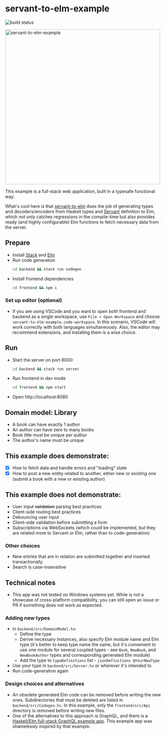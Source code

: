 # servant-to-elm-example

![build status](https://github.com/haskell-to-elm/servant-to-elm-example/actions/workflows/build.yml/badge.svg)

<img src="screenshot.png" alt="servant-to-elm-example" width="500"/>

This example is a full-stack web application, built in a typesafe functional way.

What's cool here is that [servant-to-elm] does the job of generating types and decoders/encoders from Haskell types and [Servant] definition to Elm, which not only catches regressions in the compile-time but also provides ready (and highly configurable) Elm functions to fetch necessary data from the server.

## Prepare

- Install [Stack] and [Elm]
- Run code generation
  ```sh
  cd backend && stack run codegen
  ```
- Install frontend dependencies
  ```sh
  cd frontend && npm i
  ```

### Set up editor (optional)

- If you are using VSCode and you want to open both frontend and backend as a single workspace, use `File > Open Workspace` and choose `servant-to-elm-example.code-workspace`. In this scenario, VSCode will work correctly with both languages simultaneously. Also, the editor may recommend extensions, and installing them is a wise choice.

## Run

- Start the server on port 8000:
  ```sh
  cd backend && stack run server
  ```
- Run frontend in dev mode
  ```sh
  cd frontend && npm start
  ```
- Open http://localhost:8080

## Domain model: Library

- A book can have exactly 1 author
- An author can have zero to many books
- Book title must be unique per author
- The author's name must be unique

## This example does demonstrate:

- [x] How to fetch data and handle errors and "loading" state
- [x] How to post a new entity related to another, either new or existing one (submit a book with a new or existing author)

## This example does not demonstrate:

- User input ~~validation~~ parsing best practices
- Client-side routing best practices
- Debouncing user input
- Client-side validation before submitting a form
- Subscriptions via WebSockets (which could be implemented, but they are related more to Servant or Elm, rather than to code-generation)

### Other choices

- New entries that are in relation are submitted together and inserted transactionally.
- Search is case-insensitive

## Technical notes

- This app was not tested on Windows systems yet. While is not a showcase of cross-platform compatibility, you can still open an issue or PR if something does not work as expected.

### Adding new types

- in `backend/src/DomainModel.hs`:
  - Define the type
  - Derive necessary instances, also specify Elm module name and Elm type (it's better to keep type name the same, but it's convenient to use one module for several coupled types - see `Book`, `NewBook`, and `NewBookAuthor` types and corresponding generated Elm module)
  - Add the type to `typeDefinitions` list - `jsonDefinitions @YourNewType`
- Use your type in `backend/src/Server.hs` or wherever it's intended to
- Run code-generation again

### Design choices and alternatives

- An obsolete generated Elm code can be removed before writing the new ones. Subdirectories that must be deleted are listed in `backend/src/Codegen.hs`. In this example, only the `frontend/src/Api` directory is removed before writing new files.
- One of the alternatives to this approach is GraphQL, and there is a [Haskell/Elm full-stack GraphQL example app](https://github.com/higherkindness/mu-graphql-example-elm). This example app was shamelessly inspired by that example.

[stack]: https://docs.haskellstack.org/en/stable/README/#how-to-install
[elm]: https://guide.elm-lang.org/install/elm.html
[servant]: https://www.servant.dev/
[servant-to-elm]: https://github.com/haskell-to-elm/servant-to-elm
